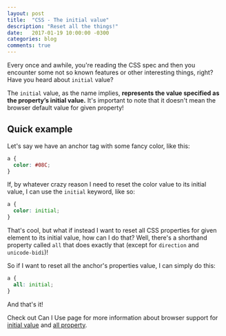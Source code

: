 ```yaml
---
layout: post
title:  "CSS - The initial value"
description: "Reset all the things!"
date:   2017-01-19 10:00:00 -0300
categories: blog
comments: true
---
```


Every once and awhile, you're reading the CSS spec and then you encounter some not so known features or other interesting things, right? Have you heard about `initial` value?

The `initial` value, as the name implies, **represents the value specified as the property’s initial value.** It's important to note that it doesn't mean the browser default value for given property!

## Quick example

Let's say we have an anchor tag with some fancy color, like this:

```css
a {
  color: #08C;
}
```

If, by whatever crazy reason I need to reset the color value to its initial value, I can use the `initial` keyword, like so:

```css
a {
  color: initial;
}
```

That's cool, but what if instead I want to reset all CSS properties for given element to its initial value, how can I do that? Well, there's a shorthand property called `all` that does exactly that (except for `direction` and `unicode-bidi`)!

So if I want to reset all the anchor's properties value, I can simply do this:

```css
a {
  all: initial;
}
```

And that's it!

Check out Can I Use page for more information about browser support for [initial value](http://caniuse.com/#feat=css-initial-value) and [all property](http://caniuse.com/#search=all).
